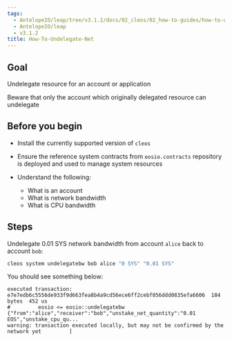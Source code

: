 ```yaml
---
tags:
  - AntelopeIO/leap/tree/v3.1.2/docs/02_cleos/02_how-to-guides/how-to-undelegate-NET.md
  - AntelopeIO/leap
  - v3.1.2
title: How-To-Undelegate-Net
---
```

## Goal

Undelegate resource for an account or application

Beware that only the account which originally delegated resource can undelegate

## Before you begin

* Install the currently supported version of `cleos`

* Ensure the reference system contracts from `eosio.contracts` repository is deployed and used to manage system resources

* Understand the following:
  * What is an account
  * What is network bandwidth
  * What is CPU bandwidth

## Steps

Undelegate 0.01 SYS network bandwidth from account `alice` back to account `bob`:

```sh
cleos system undelegatebw bob alice "0 SYS" "0.01 SYS"
```

You should see something below:

```console
executed transaction: e7e7edb6c5556de933f9d663fea8b4a9cd56ece6ff2cebf056ddd0835efa6606  184 bytes  452 us
#         eosio <= eosio::undelegatebw          {"from":"alice","receiver":"bob","unstake_net_quantity":"0.01 EOS","unstake_cpu_qu...
warning: transaction executed locally, but may not be confirmed by the network yet         ]
```
